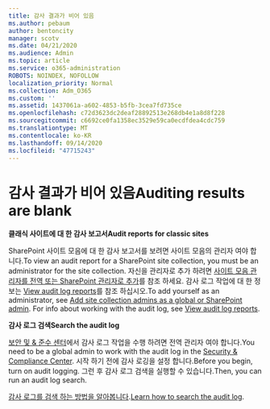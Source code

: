 ```yaml
---
title: 감사 결과가 비어 있음
ms.author: pebaum
author: bentoncity
manager: scotv
ms.date: 04/21/2020
ms.audience: Admin
ms.topic: article
ms.service: o365-administration
ROBOTS: NOINDEX, NOFOLLOW
localization_priority: Normal
ms.collection: Adm_O365
ms.custom: ''
ms.assetid: 1437061a-a602-4853-b5fb-3cea7fd735ce
ms.openlocfilehash: c72d3623dc2deaf28892513e268db4e1a8d8f228
ms.sourcegitcommit: c6692ce0fa1358ec3529e59ca0ecdfdea4cdc759
ms.translationtype: MT
ms.contentlocale: ko-KR
ms.lasthandoff: 09/14/2020
ms.locfileid: "47715243"
---
```

# <a name="auditing-results-are-blank"></a><span data-ttu-id="0c588-102">감사 결과가 비어 있음</span><span class="sxs-lookup"><span data-stu-id="0c588-102">Auditing results are blank</span></span>

 <span data-ttu-id="0c588-103">**클래식 사이트에 대 한 감사 보고서**</span><span class="sxs-lookup"><span data-stu-id="0c588-103">**Audit reports for classic sites**</span></span>
  
<span data-ttu-id="0c588-104">SharePoint 사이트 모음에 대 한 감사 보고서를 보려면 사이트 모음의 관리자 여야 합니다.</span><span class="sxs-lookup"><span data-stu-id="0c588-104">To view an audit report for a SharePoint site collection, you must be an administrator for the site collection.</span></span> <span data-ttu-id="0c588-105">자신을 관리자로 추가 하려면 [사이트 모음 관리자를 전역 또는 SharePoint 관리자로 추가](https://go.microsoft.com/fwlink/?linkid=869390)를 참조 하세요. 감사 로그 작업에 대 한 정보는 [View audit log reports](https://go.microsoft.com/fwlink/?linkid=395237)를 참조 하십시오.</span><span class="sxs-lookup"><span data-stu-id="0c588-105">To add yourself as an administrator, see [Add site collection admins as a global or SharePoint admin](https://go.microsoft.com/fwlink/?linkid=869390). For info about working with the audit log, see [View audit log reports](https://go.microsoft.com/fwlink/?linkid=395237).</span></span> 
  
 <span data-ttu-id="0c588-106">**감사 로그 검색**</span><span class="sxs-lookup"><span data-stu-id="0c588-106">**Search the audit log**</span></span>
  
<span data-ttu-id="0c588-107">[보안 및 &amp; 준수 센터](https://protection.office.com)에서 감사 로그 작업을 수행 하려면 전역 관리자 여야 합니다.</span><span class="sxs-lookup"><span data-stu-id="0c588-107">You need to be a global admin to work with the audit log in the [Security &amp; Compliance Center](https://protection.office.com).</span></span> <span data-ttu-id="0c588-108">시작 하기 전에 감사 로깅을 설정 합니다.</span><span class="sxs-lookup"><span data-stu-id="0c588-108">Before you begin, turn on audit logging.</span></span> <span data-ttu-id="0c588-109">그런 후 감사 로그 검색을 실행할 수 있습니다.</span><span class="sxs-lookup"><span data-stu-id="0c588-109">Then, you can run an audit log search.</span></span> 
  
<span data-ttu-id="0c588-110">[감사 로그를 검색 하는 방법을 알아봅니다](https://go.microsoft.com/fwlink/?linkid=708432).</span><span class="sxs-lookup"><span data-stu-id="0c588-110">[Learn how to search the audit log](https://go.microsoft.com/fwlink/?linkid=708432).</span></span>
  

